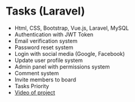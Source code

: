 <div class="tasks">
    <h1>Tasks (Laravel)</h1>
    <ul>
        <li>Html, CSS, Bootstrap, Vue.js, Laravel, MySQL</li>
        <li>Authentication with JWT Token</li>
        <li>Email verification system</li>
        <li>Password reset system</li>
        <li>Login with social media (Google, Facebook)</li>
        <li>Update user profile system</li>
        <li>Admin panel with permissions system</li>
        <li>Comment system</li>
        <li>Invite members to board</li>
        <li>Tasks Priority</li>
        <li>
            <a href="https://drive.google.com/file/d/1jdxz4hR8ZortTWpuZHUNeR6bpUjAZMTf/view?usp=sharing">Video of project</a>
        </li>
    </ul>
</div>
